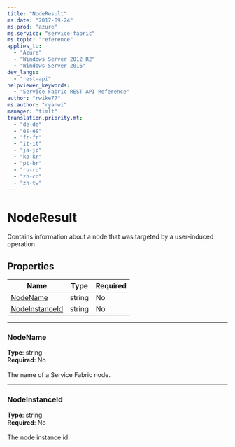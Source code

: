```yaml
---
title: "NodeResult"
ms.date: "2017-09-24"
ms.prod: "azure"
ms.service: "service-fabric"
ms.topic: "reference"
applies_to: 
  - "Azure"
  - "Windows Server 2012 R2"
  - "Windows Server 2016"
dev_langs: 
  - "rest-api"
helpviewer_keywords: 
  - "Service Fabric REST API Reference"
author: "rwike77"
ms.author: "ryanwi"
manager: "timlt"
translation.priority.mt: 
  - "de-de"
  - "es-es"
  - "fr-fr"
  - "it-it"
  - "ja-jp"
  - "ko-kr"
  - "pt-br"
  - "ru-ru"
  - "zh-cn"
  - "zh-tw"
---
```

# NodeResult

Contains information about a node that was targeted by a user-induced operation.

## Properties
| Name | Type | Required |
| --- | --- | --- |
| [NodeName](#nodename) | string | No |
| [NodeInstanceId](#nodeinstanceid) | string | No |

____
### NodeName
__Type__: string <br/>
__Required__: No<br/>
<br/>
The name of a Service Fabric node.

____
### NodeInstanceId
__Type__: string <br/>
__Required__: No<br/>
<br/>
The node instance id.
